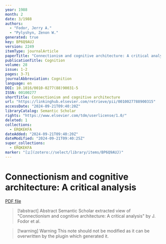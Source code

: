 ```yaml
---
year: 1988
month: 2
date: 3/1988
authors:
  - "Fodor, Jerry A."
  - "Pylyshyn, Zenon W."
generated: true
key: BP6Q9AUJ
version: 2249
itemType: journalArticle
paperTitle: "Connectionism and cognitive architecture: A critical analysis"
publicationTitle: Cognition
volume: 28
issue: 1-2
pages: 3-71
journalAbbreviation: Cognition
language: en
DOI: 10.1016/0010-0277(88)90031-5
ISSN: 00100277
shortTitle: Connectionism and cognitive architecture
url: "https://linkinghub.elsevier.com/retrieve/pii/0010027788900315"
accessDate: "2024-09-21T09:40:20Z"
libraryCatalog: Semantic Scholar
rights: "https://www.elsevier.com/tdm/userlicense/1.0/"
deleted: 1
collections:
  - ERQKEKFA
dateAdded: "2024-09-21T09:40:20Z"
dateModified: "2024-09-21T09:40:25Z"
super_collections:
  - ERQKEKFA
marker: "[🇿](zotero://select/library/items/BP6Q9AUJ)"
---
```


# Connectionism and cognitive architecture: A critical analysis

[PDF file](/Papers/PDFs/Fodor%20and%20Pylyshyn%201988undefined%20-%20Connectionism%20and%20cognitive%20architecture%20A%20critical%20analysis.pdf)

> [!abstract] Abstract
> Semantic Scholar extracted view of "Connectionism and cognitive architecture: A critical analysis" by J. Fodor et al.

>[!warning] Warning
> This note should not be modified as it can be overwritten by the plugin which generated it.

